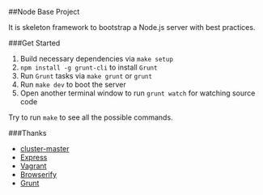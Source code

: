 ##Node Base Project

It is skeleton framework to bootstrap a Node.js server with best practices.


###Get Started

1. Build necessary dependencies via `make setup`
2. `npm install -g grunt-cli` to install `Grunt`
3. Run `Grunt` tasks via `make grunt` or `grunt`
4. Run `make dev` to boot the server
5. Open another terminal window to run `grunt watch` for watching source code

Try to run `make` to see all the possible commands.

###Thanks
* [cluster-master](https://github.com/isaacs/cluster-master)
* [Express](http://expressjs.com/)
* [Vagrant](http://www.vagrantup.com/)
* [Browserify](http://browserify.org/)
* [Grunt](http://gruntjs.com/)
